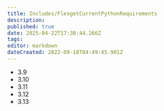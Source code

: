 ```yaml
---
title: Includes/FlexgetCurrentPythonRequirements
description: 
published: true
date: 2025-04-22T17:38:44.266Z
tags: 
editor: markdown
dateCreated: 2022-09-18T04:49:45.901Z
---
```


- 3.9
- 3.10
- 3.11
- 3.12
- 3.13